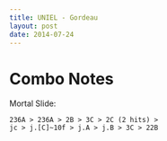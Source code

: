 ```yaml
---
title: UNIEL - Gordeau
layout: post
date: 2014-07-24
---
```


Combo Notes
===========

Mortal Slide:

	236A > 236A > 2B > 3C > 2C (2 hits) > 
	jc > j.[C]~10f > j.A > j.B > 3C > 22B

